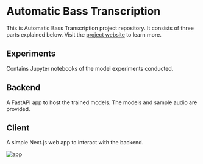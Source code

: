 # Automatic Bass Transcription

This is Automatic Bass Transcription project repository. It consists of three parts explained below. 
Visit the [project website](https://wp2023.cs.hku.hk/fyp23026/) to learn more.

## Experiments

Contains Jupyter notebooks of the model experiments conducted.

## Backend

A FastAPI app to host the trained models. The models and sample audio are provided.

## Client

A simple Next.js web app to interact with the backend.

![app](https://github.com/yawjalik/auto-bass-transcription/assets/70761798/4e27584a-58a0-4112-852a-1e412a6f5e09)

